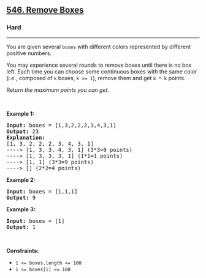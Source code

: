 <h2><a href="https://leetcode.com/problems/remove-boxes/?page=6">546. Remove Boxes</a></h2><h3>Hard</h3><hr><p>You are given several <code>boxes</code> with different colors represented by different positive numbers.</p>

<p>You may experience several rounds to remove boxes until there is no box left. Each time you can choose some continuous boxes with the same color (i.e., composed of <code>k</code> boxes, <code>k &gt;= 1</code>), remove them and get <code>k * k</code> points.</p>

<p>Return <em>the maximum points you can get</em>.</p>

<p>&nbsp;</p>
<p><strong class="example">Example 1:</strong></p>

<pre>
<strong>Input:</strong> boxes = [1,3,2,2,2,3,4,3,1]
<strong>Output:</strong> 23
<strong>Explanation:</strong>
[1, 3, 2, 2, 2, 3, 4, 3, 1] 
----&gt; [1, 3, 3, 4, 3, 1] (3*3=9 points) 
----&gt; [1, 3, 3, 3, 1] (1*1=1 points) 
----&gt; [1, 1] (3*3=9 points) 
----&gt; [] (2*2=4 points)
</pre>

<p><strong class="example">Example 2:</strong></p>

<pre>
<strong>Input:</strong> boxes = [1,1,1]
<strong>Output:</strong> 9
</pre>

<p><strong class="example">Example 3:</strong></p>

<pre>
<strong>Input:</strong> boxes = [1]
<strong>Output:</strong> 1
</pre>

<p>&nbsp;</p>
<p><strong>Constraints:</strong></p>

<ul>
	<li><code>1 &lt;= boxes.length &lt;= 100</code></li>
	<li><code>1 &lt;= boxes[i]&nbsp;&lt;= 100</code></li>
</ul>
